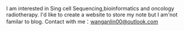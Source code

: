 I am interested in Sing cell Sequencing,bioinformatics and oncology radiotherapy.
I'd like to create a website to store my note but I am'not familar to blog.
Contact with me：wanganlin00@outlook.com
